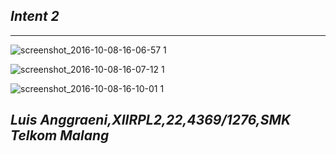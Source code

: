 ## **_Intent 2_**
***

![screenshot_2016-10-08-16-06-57 1](https://cloud.githubusercontent.com/assets/15699557/19218553/3b317224-8e27-11e6-9744-509cc4fd6dae.png)

![screenshot_2016-10-08-16-07-12 1](https://cloud.githubusercontent.com/assets/15699557/19218554/41c06906-8e27-11e6-87bd-c2cd0f8fd8b7.png)

![screenshot_2016-10-08-16-10-01 1](https://cloud.githubusercontent.com/assets/15699557/19218560/738ae3bc-8e27-11e6-8ee7-2d9498946ada.png)

## **_Luis Anggraeni,XIIRPL2,22,4369/1276,SMK Telkom Malang_**



